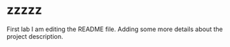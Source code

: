 # zzzzz
First lab
I am editing the README file. Adding some more details about the project description.
